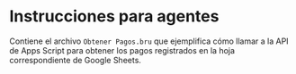 # Instrucciones para agentes

Contiene el archivo `Obtener Pagos.bru` que ejemplifica cómo llamar a la API de Apps Script para obtener los pagos registrados en la hoja correspondiente de Google Sheets.
